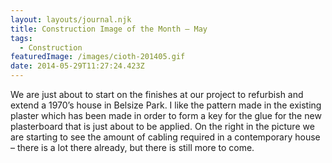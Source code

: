 ```yaml
---
layout: layouts/journal.njk
title: Construction Image of the Month – May
tags:
  - Construction
featuredImage: /images/cioth-201405.gif
date: 2014-05-29T11:27:24.423Z
---
```

We are just about to start on the finishes at our project to refurbish and extend a 1970’s house in Belsize Park. I like the pattern made in the existing plaster which has been made in order to form a key for the glue for the new plasterboard that is just about to be applied. On the right in the picture we are starting to see the amount of cabling required in a contemporary house – there is a lot there already, but there is still more to come.